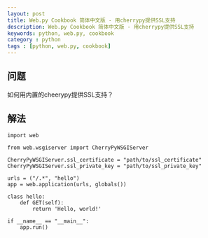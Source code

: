 ```yaml
---
layout: post
title: Web.py Cookbook 简体中文版 - 用cherrypy提供SSL支持
description: Web.py Cookbook 简体中文版 - 用cherrypy提供SSL支持
keywords: python, web.py, cookbook
category : python
tags : [python, web.py, cookbook]
---
```


## 问题

如何用内置的cheerypy提供SSL支持？

## 解法

    import web
    
    from web.wsgiserver import CherryPyWSGIServer

    CherryPyWSGIServer.ssl_certificate = "path/to/ssl_certificate"
    CherryPyWSGIServer.ssl_private_key = "path/to/ssl_private_key"

    urls = ("/.*", "hello")
    app = web.application(urls, globals())

    class hello:
        def GET(self):
            return 'Hello, world!'

    if __name__ == "__main__":
        app.run()
